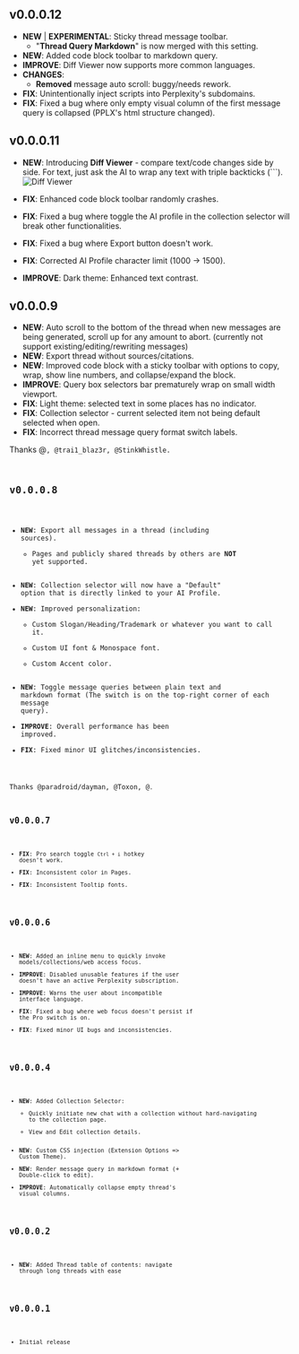 ## v0.0.0.12

- **NEW** | **EXPERIMENTAL**: Sticky thread message toolbar.
    - "**Thread Query Markdown**" is now merged with this setting.
- **NEW**: Added code block toolbar to markdown query.
- **IMPROVE**: Diff Viewer now supports more common languages.
- **CHANGES**:
    - **Removed** message auto scroll: buggy/needs rework.
- **FIX**: Unintentionally inject scripts into Perplexity's subdomains.
- **FIX**: Fixed a bug where only empty visual column of the first message query is collapsed (PPLX's html structure changed).

## v0.0.0.11

- **NEW**: Introducing **Diff Viewer** - compare text/code changes side by side. For text, just ask the AI to wrap any text with triple backticks (\`\`\`).
    ![Diff Viewer](https://i.imgur.com/wr6kTtW.png)

- **FIX**: Enhanced code block toolbar randomly crashes.
- **FIX**: Fixed a bug where toggle the AI profile in the collection selector will break other functionalities.
- **FIX**: Fixed a bug where Export button doesn't work.
- **FIX**: Corrected AI Profile character limit (1000 -> 1500).
- **IMPROVE**: Dark theme: Enhanced text contrast.

## v0.0.0.9

- **NEW**: Auto scroll to the bottom of the thread when new messages are being generated, scroll up for any amount to abort. (currently not support existing/editing/rewriting messages)
- **NEW**: Export thread without sources/citations.
- **NEW**: Improved code block with a sticky toolbar with options to copy, wrap, show line numbers, and collapse/expand the block.
- **IMPROVE**: Query box selectors bar prematurely wrap on small width viewport.
- **FIX**: Light theme: selected text in some places has no indicator.
- **FIX**: Collection selector - current selected item not being default selected when open.
- **FIX**: Incorrect thread message query format switch labels.

Thanks @<Code/>, @trai1_blaz3r, @StinkWhistle.

## v0.0.0.8

- **NEW**: Export all messages in a thread (including sources).
    - Pages and publicly shared threads by others are **NOT** yet supported.
- **NEW**: Collection selector will now have a "Default" option that is directly linked to your AI Profile.
- **NEW**: Improved personalization:
    - Custom Slogan/Heading/Trademark or whatever you want to call it.
    - Custom UI font & Monospace font.
    - Custom Accent color.
- **NEW**: Toggle message queries between plain text and markdown format (The switch is on the top-right corner of each message query).
- **IMPROVE**: Overall performance has been improved.
- **FIX**: Fixed minor UI glitches/inconsistencies.

Thanks @paradroid/dayman, @Toxon, @<Code/>.

## v0.0.0.7

- **FIX**: Pro search toggle `Ctrl + i` hotkey doesn't work.
- **FIX**: Inconsistent color in Pages.
- **FIX**: Inconsistent Tooltip fonts.

## v0.0.0.6

- **NEW**: Added an inline menu to quickly invoke models/collections/web access focus.
- **IMPROVE**: Disabled unusable features if the user doesn't have an active Perplexity subscription.
- **IMPROVE**: Warns the user about incompatible interface language.
- **FIX**: Fixed a bug where web focus doesn't persist if the Pro switch is on.
- **FIX**: Fixed minor UI bugs and inconsistencies.

## v0.0.0.4

- **NEW**: Added Collection Selector:
    - Quickly initiate new chat with a collection without hard-navigating to the collection page.
    - View and Edit collection details.
- **NEW**: Custom CSS injection (Extension Options => Custom Theme).
- **NEW**: Render message query in markdown format (+ Double-click to edit).
- **IMPROVE**: Automatically collapse empty thread's visual columns.

## v0.0.0.2

- **NEW**: Added Thread table of contents: navigate through long threads with ease

## v0.0.0.1

- Initial release
